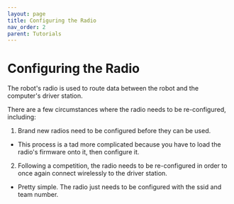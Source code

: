 ```yaml
---
layout: page
title: Configuring the Radio
nav_order: 2
parent: Tutorials
---
```


# Configuring the Radio

The robot's radio is used to route data between the robot and the computer's driver station.

There are a few circumstances where the radio needs to be re-configured, including:

1. Brand new radios need to be configured before they can be used.
  - This process is a tad more complicated because you have to load the radio's firmware onto it, then configure it.
2. Following a competition, the radio needs to be re-configured in order to once again connect wirelessly to the driver station.
  - Pretty simple. The radio just needs to be configured with the ssid and team number.

